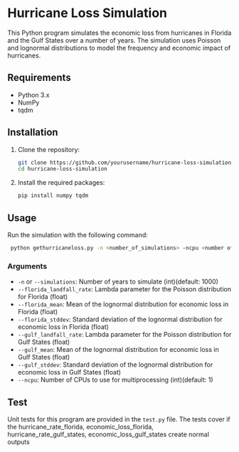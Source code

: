 # Hurricane Loss Simulation

This Python program simulates the economic loss from hurricanes in Florida and the Gulf States over a number of years. The simulation uses Poisson and lognormal distributions to model the frequency and economic impact of hurricanes.

## Requirements

- Python 3.x
- NumPy
- tqdm

## Installation

1. Clone the repository:
    ```bash
    git clone https://github.com/yourusername/hurricane-loss-simulation.git
    cd hurricane-loss-simulation
    ```

2. Install the required packages:
    ```bash
    pip install numpy tqdm
    ```

## Usage

Run the simulation with the following command:
```bash
 python gethurricaneloss.py -n <number_of_simulations> -ncpu <number of cpu used><florida_landfall_rate><florida_mean><florida_stddev><><gulf_landfall_rate><gulf_mean><gulf_stddev>
```
 ### Arguments

- `-n` or `--simulations`: Number of years to simulate (int)(default: 1000)
- `--florida_landfall_rate`: Lambda parameter for the Poisson distribution for Florida (float)
- `--florida_mean`: Mean of the lognormal distribution for economic loss in Florida (float)
- `--florida_stddev`: Standard deviation of the lognormal distribution for economic loss in Florida (float)
- `--gulf_landfall_rate`: Lambda parameter for the Poisson distribution for Gulf States (float)
- `--gulf_mean`: Mean of the lognormal distribution for economic loss in Gulf States (float)
- `--gulf_stddev`: Standard deviation of the lognormal distribution for economic loss in Gulf States (float)
- `--ncpu`: Number of CPUs to use for multiprocessing (int)(default: 1)


## Test

Unit tests for this program are provided in the `test.py` file. The tests cover if the hurricane_rate_florida, economic_loss_florida, hurricane_rate_gulf_states, economic_loss_gulf_states create normal outputs 